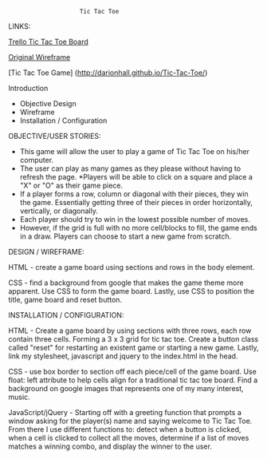                         Tic Tac Toe

LINKS:


[Trello Tic Tac Toe Board](https://trello.com/b/gu5jngTs/tic-tac-toe)

[Original Wireframe](https://gomockingbird.com/projects/q7r0d4r/4gXVnC)

[Tic Tac Toe Game] (http://darionhall.github.io/Tic-Tac-Toe/)

Introduction

 * Objective Design
 * Wireframe
 * Installation / Configuration

OBJECTIVE/USER STORIES:

* This game will allow the user to play a game of Tic Tac Toe on his/her
computer.
* The user can play as many games as they please without having to
refresh the page.
*Players will be able to click on a square and place a "X" or "O" as their
game piece.
* If a player forms a row, column or diagonal with
their pieces, they win the game. Essentially getting three of their pieces
in order horizontally, vertically, or diagonally.
* Each player should try to win in the lowest possible number of moves.
* However, if the grid is full with no more cell/blocks to fill, the game ends
in a draw. Players can choose to start a new game from scratch.


DESIGN / WIREFRAME:


HTML - create a game board using sections and rows in the body element.

CSS - find a background from google that makes the game theme more apparent.
Use CSS to form the game board. Lastly, use CSS to position the title, game
board and reset button.


INSTALLATION / CONFIGURATION:


HTML - Create a game board by using sections with three rows, each row contain
three cells. Forming a 3 x 3 grid for tic tac toe. Create a button class
called "reset" for restarting an existent game or starting a new game. Lastly,
link my stylesheet, javascript and jquery to the index.html in the head.

CSS - use box border to section off each piece/cell of the game board. Use
float: left attribute to help cells align for a traditional tic tac toe board.
Find a background on google images that represents one of my many interest,
music.

JavaScript/jQuery - Starting off with a greeting function that prompts a
window asking for the player(s) name and saying welcome to Tic Tac Toe. From
there I use different functions to: detect when a button is clicked, when a
cell is clicked to collect all the moves, determine if a list of moves matches
a winning combo, and display the winner to the user.

